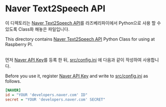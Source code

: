 Naver Text2Speech API
===============================================================================

이 디렉토리는 [Naver Text2Speech API](https://developers.naver.com/products/clova/tts/)를 라즈베리파이에서 Python으로 사용 할 수 있도록 Class화 해놓은 파일입니다.<br>

This directory contains [Naver Text2Speech API](https://developers.naver.com/products/clova/tts/) Python Class for using at Raspberry PI.<br><br>



먼저 [Naver API Key](https://developers.naver.com/main/)를 등록 한 뒤, 
[src/config.ini](https://github.com/CNUPiedPiper/HARU/blob/master/src/config.ini) 에 다음과 같이 작성하여 사용합니다.<br>

Before you use it, register [Naver API Key](https://developers.naver.com/main/) and write to [src/config.ini](https://github.com/CNUPiedPiper/HARU/blob/master/src/config.ini) as follows.

``` ini
[NAVER]
id = "YOUR 'developers.naver.com' ID" 
secret = "YOUR 'developers.naver.com' SECRET" 
```
